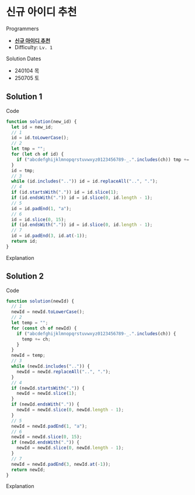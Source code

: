 # 신규 아이디 추천

Programmers

- **[신규 아이디 추천](https://school.programmers.co.kr/learn/courses/30/lessons/72410)**
- Difficulty: `Lv. 1`

Solution Dates

- 240104 목
- 250705 토

## Solution 1

Code

```javascript
function solution(new_id) {
  let id = new_id;
  // 1
  id = id.toLowerCase();
  // 2
  let tmp = "";
  for (let ch of id) {
    if ("abcdefghijklmnopqrstuvwxyz0123456789-_.".includes(ch)) tmp += ch;
  }
  id = tmp;
  // 3
  while (id.includes("..")) id = id.replaceAll("..", ".");
  // 4
  if (id.startsWith(".")) id = id.slice(1);
  if (id.endsWith(".")) id = id.slice(0, id.length - 1);
  // 5
  id = id.padEnd(1, "a");
  // 6
  id = id.slice(0, 15);
  if (id.endsWith(".")) id = id.slice(0, id.length - 1);
  // 7
  id = id.padEnd(3, id.at(-1));
  return id;
}
```

Explanation

## Solution 2

Code

```javascript
function solution(newId) {
  // 1
  newId = newId.toLowerCase();
  // 2
  let temp = "";
  for (const ch of newId) {
    if ("abcdefghijklmnopqrstuvwxyz0123456789-_.".includes(ch)) {
      temp += ch;
    }
  }
  newId = temp;
  // 3
  while (newId.includes("..")) {
    newId = newId.replaceAll("..", ".");
  }
  // 4
  if (newId.startsWith(".")) {
    newId = newId.slice(1);
  }
  if (newId.endsWith(".")) {
    newId = newId.slice(0, newId.length - 1);
  }
  // 5
  newId = newId.padEnd(1, "a");
  // 6
  newId = newId.slice(0, 15);
  if (newId.endsWith(".")) {
    newId = newId.slice(0, newId.length - 1);
  }
  // 7
  newId = newId.padEnd(3, newId.at(-1));
  return newId;
}
```

Explanation
